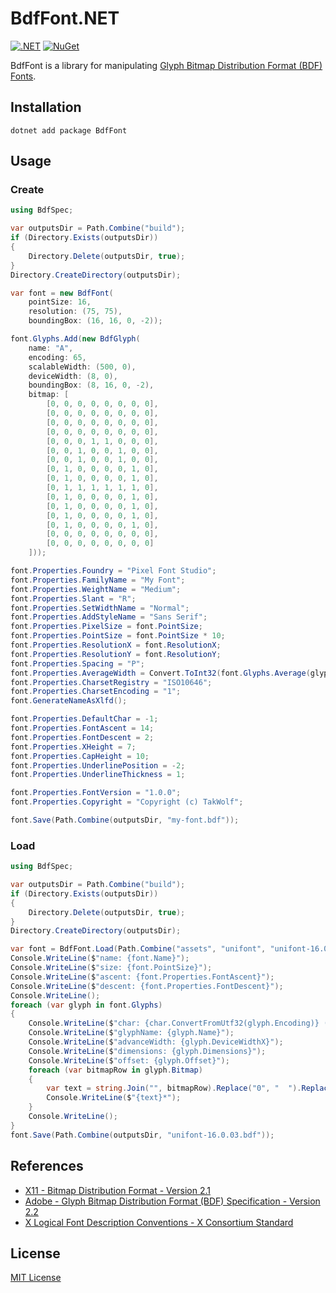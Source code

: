 # BdfFont.NET

[![.NET](https://img.shields.io/badge/dotnet-8.0-mediumpurple)](https://dotnet.microsoft.com)
[![NuGet](https://img.shields.io/nuget/v/BdfFont)](https://www.nuget.org/packages/BdfFont)

BdfFont is a library for manipulating [Glyph Bitmap Distribution Format (BDF) Fonts](https://en.wikipedia.org/wiki/Glyph_Bitmap_Distribution_Format).

## Installation

```shell
dotnet add package BdfFont
```

## Usage

### Create

```csharp
using BdfSpec;

var outputsDir = Path.Combine("build");
if (Directory.Exists(outputsDir))
{
    Directory.Delete(outputsDir, true);
}
Directory.CreateDirectory(outputsDir);

var font = new BdfFont(
    pointSize: 16,
    resolution: (75, 75),
    boundingBox: (16, 16, 0, -2));

font.Glyphs.Add(new BdfGlyph(
    name: "A",
    encoding: 65,
    scalableWidth: (500, 0),
    deviceWidth: (8, 0),
    boundingBox: (8, 16, 0, -2),
    bitmap: [
        [0, 0, 0, 0, 0, 0, 0, 0],
        [0, 0, 0, 0, 0, 0, 0, 0],
        [0, 0, 0, 0, 0, 0, 0, 0],
        [0, 0, 0, 0, 0, 0, 0, 0],
        [0, 0, 0, 1, 1, 0, 0, 0],
        [0, 0, 1, 0, 0, 1, 0, 0],
        [0, 0, 1, 0, 0, 1, 0, 0],
        [0, 1, 0, 0, 0, 0, 1, 0],
        [0, 1, 0, 0, 0, 0, 1, 0],
        [0, 1, 1, 1, 1, 1, 1, 0],
        [0, 1, 0, 0, 0, 0, 1, 0],
        [0, 1, 0, 0, 0, 0, 1, 0],
        [0, 1, 0, 0, 0, 0, 1, 0],
        [0, 1, 0, 0, 0, 0, 1, 0],
        [0, 0, 0, 0, 0, 0, 0, 0],
        [0, 0, 0, 0, 0, 0, 0, 0]
    ]));

font.Properties.Foundry = "Pixel Font Studio";
font.Properties.FamilyName = "My Font";
font.Properties.WeightName = "Medium";
font.Properties.Slant = "R";
font.Properties.SetWidthName = "Normal";
font.Properties.AddStyleName = "Sans Serif";
font.Properties.PixelSize = font.PointSize;
font.Properties.PointSize = font.PointSize * 10;
font.Properties.ResolutionX = font.ResolutionX;
font.Properties.ResolutionY = font.ResolutionY;
font.Properties.Spacing = "P";
font.Properties.AverageWidth = Convert.ToInt32(font.Glyphs.Average(glyph => glyph.DeviceWidthX * 10));
font.Properties.CharsetRegistry = "ISO10646";
font.Properties.CharsetEncoding = "1";
font.GenerateNameAsXlfd();

font.Properties.DefaultChar = -1;
font.Properties.FontAscent = 14;
font.Properties.FontDescent = 2;
font.Properties.XHeight = 7;
font.Properties.CapHeight = 10;
font.Properties.UnderlinePosition = -2;
font.Properties.UnderlineThickness = 1;

font.Properties.FontVersion = "1.0.0";
font.Properties.Copyright = "Copyright (c) TakWolf";

font.Save(Path.Combine(outputsDir, "my-font.bdf"));
```

### Load

```csharp
using BdfSpec;

var outputsDir = Path.Combine("build");
if (Directory.Exists(outputsDir))
{
    Directory.Delete(outputsDir, true);
}
Directory.CreateDirectory(outputsDir);

var font = BdfFont.Load(Path.Combine("assets", "unifont", "unifont-16.0.03.bdf"));
Console.WriteLine($"name: {font.Name}");
Console.WriteLine($"size: {font.PointSize}");
Console.WriteLine($"ascent: {font.Properties.FontAscent}");
Console.WriteLine($"descent: {font.Properties.FontDescent}");
Console.WriteLine();
foreach (var glyph in font.Glyphs)
{
    Console.WriteLine($"char: {char.ConvertFromUtf32(glyph.Encoding)} ({glyph.Encoding:X4})");
    Console.WriteLine($"glyphName: {glyph.Name}");
    Console.WriteLine($"advanceWidth: {glyph.DeviceWidthX}");
    Console.WriteLine($"dimensions: {glyph.Dimensions}");
    Console.WriteLine($"offset: {glyph.Offset}");
    foreach (var bitmapRow in glyph.Bitmap)
    {
        var text = string.Join("", bitmapRow).Replace("0", "  ").Replace("1", "██");
        Console.WriteLine($"{text}*");
    }
    Console.WriteLine();
}
font.Save(Path.Combine(outputsDir, "unifont-16.0.03.bdf"));
```

## References

- [X11 - Bitmap Distribution Format - Version 2.1](https://www.x.org/docs/BDF/bdf.pdf)
- [Adobe - Glyph Bitmap Distribution Format (BDF) Specification - Version 2.2](https://adobe-type-tools.github.io/font-tech-notes/pdfs/5005.BDF_Spec.pdf)
- [X Logical Font Description Conventions - X Consortium Standard](https://www.x.org/releases/current/doc/xorg-docs/xlfd/xlfd.html)

## License

[MIT License](LICENSE)
